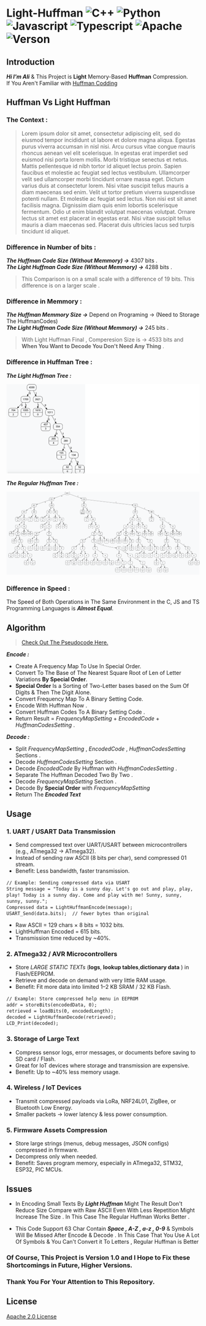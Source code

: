 # Light-Huffman ![C++](https://img.shields.io/badge/%20-A8B9CC?logo=c&logoColor=white) ![Python](https://img.shields.io/badge/%20-3776AB?logo=python&logoColor=white) ![Javascript](https://img.shields.io/badge/%20-F7DF1E?logo=javascript&logoColor=white) ![Typescript](https://img.shields.io/badge/%20-3178C6?logo=typescript&logoColor=white) ![Apache](https://img.shields.io/badge/%20-D22128?logo=apache&logoColor=white) ![Verson](https://img.shields.io/badge/1.0-darkgreen)

## Introduction

***Hi I'm Ali*** & This Project is **Light** Memory-Based **Huffman** Compression.\
If You Aren't Familiar with [Huffman Codding](https://en.wikipedia.org/wiki/Huffman_coding)

## Huffman Vs Light Huffman 

### The Context :
> Lorem ipsum dolor sit amet, consectetur adipiscing elit, sed do eiusmod tempor incididunt ut labore et dolore magna aliqua. Egestas purus viverra accumsan in nisl nisi. Arcu cursus vitae congue mauris rhoncus aenean vel elit scelerisque. In egestas erat imperdiet sed euismod nisi porta lorem mollis. Morbi tristique senectus et netus. Mattis pellentesque id nibh tortor id aliquet lectus proin. Sapien faucibus et molestie ac feugiat sed lectus vestibulum. Ullamcorper velit sed ullamcorper morbi tincidunt ornare massa eget. Dictum varius duis at consectetur lorem. Nisi vitae suscipit tellus mauris a diam maecenas sed enim. Velit ut tortor pretium viverra suspendisse potenti nullam. Et molestie ac feugiat sed lectus. Non nisi est sit amet facilisis magna. Dignissim diam quis enim lobortis scelerisque fermentum. Odio ut enim blandit volutpat maecenas volutpat. Ornare lectus sit amet est placerat in egestas erat. Nisi vitae suscipit tellus mauris a diam maecenas sed. Placerat duis ultricies lacus sed turpis tincidunt id aliquet.

### Difference in Number of bits : 
***The Huffman Code Size (Without Memmory) →*** 4307 bits .\
***The Light Huffman Code Size (Without Memmory) →*** 4288 bits .

> This Comparison is on a small scale with a difference of 19 bits. This difference is on a larger scale .

### Difference in Memmory : 
***The Huffman Memmory Size →*** Depend on Programing → (Need to Storage The HuffmanCodes)\
***The Light Huffman Code Size (Without Memmory) →*** 245 bits .

> With Light Huffman Final , Comperesion Size is → 4533 bits and **When You Want to Decode You Don't Need Any Thing** .

### Difference in Huffman Tree : 
***The Light Huffman Tree :***


![LightHuffmanTree](https://github.com/aliamdevs/light-huffman/blob/main/temp/LHTREEnew.png)

***The Regular Huffman Tree :***


![RegularHuffmanTree](https://github.com/aliamdevs/light-huffman/blob/main/temp/HTREEnew.png)

### Difference in Speed : 

The Speed of Both Operations in The Same Environment in the C, JS and TS Programming Languages ​​is ***Almost Equal***.

## Algorithm 

> [Check Out The Pseudocode Here.](./PseudoCode)

***Encode :***
- Create A Frequency Map To Use In Special Order.
- Convert To The Base of The Nearest Square Root of Len of Letter Variations **By Special Order**.
- **Special Order** Is a Sorting of Two-Letter bases based on the Sum Of Digits & Then The Digit Alone.
- Convert Frequency Map To A Binary Setting Code.
- Encode With Huffman Now .
- Convert Huffman Codes To A Binary Setting Code .
- Return Result = *FrequencyMapSetting* + *EncodedCode* + *HuffmanCodesSetting* .

***Decode :***
- Split *FrequencyMapSetting* , *EncodedCode* , *HuffmanCodesSetting* Sections .
- Decode *HuffmanCodesSetting* Section .
- Decode *EncodedCode* By Huffman with *HuffmanCodesSetting* .
- Separate The Huffman Decoded Two By Two .
- Decode *FrequencyMapSetting* Section .
- Decode By **Special Order** with *FrequencyMapSetting*
- Return The ***Encoded Text***

## Usage

### 1. UART / USART Data Transmission
- Send compressed text over UART/USART between microcontrollers (e.g., ATmega32 → ATmega32).
- Instead of sending raw ASCII (8 bits per char), send compressed 01 stream.
- Benefit: Less bandwidth, faster transmission.

```
// Example: Sending compressed data via USART
String message = "Today is a sunny day. Let's go out and play, play, play! Today is a sunny day. Come and play with me! Sunny, sunny, sunny, sunny.";
Compressed data = LightHuffmanEncode(message);
USART_Send(data.bits);  // fewer bytes than original
```

- Raw ASCII = 129 chars × 8 bits = 1032 bits.
- LightHuffman Encoded = 615 bits.
- Transmission time reduced by ~40%.

### 2. ATmega32 / AVR Microcontrollers

- Store *LARGE STATIC TEXTs* (**logs**, **lookup tables**,**dictionary data** ) in Flash/EEPROM.
- Retrieve and decode on demand with very little RAM usage.
- Benefit: Fit more data into limited 1–2 KB SRAM / 32 KB Flash.

```
// Example: Store compressed help menu in EEPROM
addr = storeBits(encodedData, 0);
retrieved = loadBits(0, encodedLength);
decoded = LightHuffmanDecode(retrieved);
LCD_Print(decoded);
```

### 3. Storage of Large Text

- Compress sensor logs, error messages, or documents before saving to SD card / Flash.
- Great for IoT devices where storage and transmission are expensive.
- Benefit: Up to ~40% less memory usage.

### 4. Wireless / IoT Devices

- Transmit compressed payloads via LoRa, NRF24L01, ZigBee, or Bluetooth Low Energy.
- Smaller packets → lower latency & less power consumption.

### 5. Firmware Assets Compression

- Store large strings (menus, debug messages, JSON configs) compressed in firmware.
- Decompress only when needed.
- Benefit: Saves program memory, especially in ATmega32, STM32, ESP32, PIC MCUs.

## Issues 
 
 - In Encoding Small Texts By ***Light Huffman*** Might The Result Don't Reduce Size Compare with Raw ASCII Even With Less Repetition Might Increase The Size . In This Case The Regular Huffman Works Better .

 - This Code Support 63 Char Contain ***Space , A-Z , a-z , 0-9*** & Symbols Will Be Missed After Encode & Decode . In This Case That You Use A Lot Of Symbols & You Can't Convert it To Letters , Regular Huffman is Better

### Of Course, This Project is Version 1.0 and I Hope to Fix these Shortcomings in Future, Higher Versions.
### Thank You For Your Attention to This Repository.

## License

[Apache 2.0 License](./LICENSE)